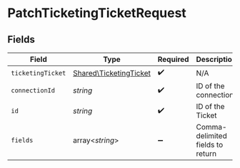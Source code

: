 # PatchTicketingTicketRequest


## Fields

| Field                                                            | Type                                                             | Required                                                         | Description                                                      |
| ---------------------------------------------------------------- | ---------------------------------------------------------------- | ---------------------------------------------------------------- | ---------------------------------------------------------------- |
| `ticketingTicket`                                                | [Shared\TicketingTicket](../../Models/Shared/TicketingTicket.md) | :heavy_check_mark:                                               | N/A                                                              |
| `connectionId`                                                   | *string*                                                         | :heavy_check_mark:                                               | ID of the connection                                             |
| `id`                                                             | *string*                                                         | :heavy_check_mark:                                               | ID of the Ticket                                                 |
| `fields`                                                         | array<*string*>                                                  | :heavy_minus_sign:                                               | Comma-delimited fields to return                                 |